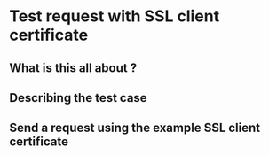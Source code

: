 Test request with SSL client certificate
========================================

## What is this all about ?

## Describing the test case

## Send a request using the example SSL client certificate 